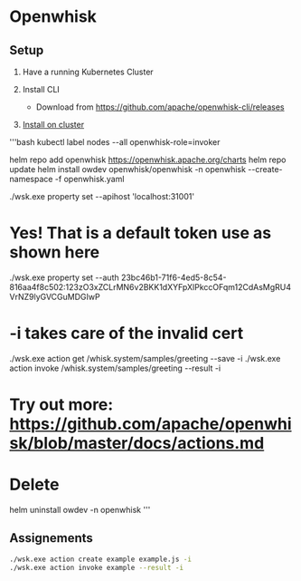 # Openwhisk

## Setup 

1. Have a running Kubernetes Cluster
2. Install CLI

   - Download from https://github.com/apache/openwhisk-cli/releases

3. [Install on cluster](https://github.com/apache/openwhisk-deploy-kube/blob/master/README.md)

'''bash
kubectl label nodes --all openwhisk-role=invoker

helm repo add openwhisk https://openwhisk.apache.org/charts
helm repo update
helm install owdev openwhisk/openwhisk -n openwhisk --create-namespace -f openwhisk.yaml

./wsk.exe property set --apihost 'localhost:31001'

# Yes! That is a default token use as shown here

./wsk.exe property set --auth 23bc46b1-71f6-4ed5-8c54-816aa4f8c502:123zO3xZCLrMN6v2BKK1dXYFpXlPkccOFqm12CdAsMgRU4VrNZ9lyGVCGuMDGIwP

# -i takes care of the invalid cert

./wsk.exe action get /whisk.system/samples/greeting --save -i
./wsk.exe action invoke /whisk.system/samples/greeting --result -i

# Try out more: https://github.com/apache/openwhisk/blob/master/docs/actions.md

# Delete

helm uninstall owdev -n openwhisk
'''

## Assignements

```bash
./wsk.exe action create example example.js -i
./wsk.exe action invoke example --result -i
```